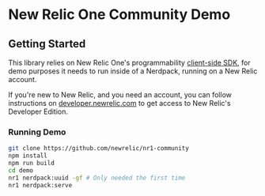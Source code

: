 # New Relic One Community Demo

## Getting Started

This library relies on New Relic One's programmability [client-side SDK](https://developer.newrelic.com/client-side-sdk/index.html), for demo purposes it needs to run inside of a Nerdpack, running on a New Relic account.

If you're new to New Relic, and you need an account, you can follow instructions on [developer.newrelic.com](https://developer.newrelic.com/) to get access to New Relic's Developer Edition.

### Running Demo

```sh
git clone https://github.com/newrelic/nr1-community
npm install
npm run build
cd demo
nr1 nerdpack:uuid -gf # Only needed the first time
nr1 nerdpack:serve
```
